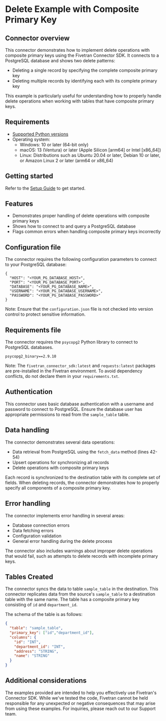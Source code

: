 # Delete Example with Composite Primary Key

## Connector overview

This connector demonstrates how to implement delete operations with composite primary keys using the Fivetran Connector SDK. It connects to a PostgreSQL database and shows two delete patterns:

- Deleting a single record by specifying the complete composite primary key
- Deleting multiple records by identifying each with its complete primary key

This example is particularly useful for understanding how to properly handle delete operations when working with tables that have composite primary keys.

## Requirements

* [Supported Python versions](https://github.com/fivetran/fivetran_connector_sdk/blob/main/README.md#requirements)   
* Operating system:
  * Windows: 10 or later (64-bit only)
  * macOS: 13 (Ventura) or later (Apple Silicon [arm64] or Intel [x86_64])
  * Linux: Distributions such as Ubuntu 20.04 or later, Debian 10 or later, or Amazon Linux 2 or later (arm64 or x86_64)

## Getting started

Refer to the [Setup Guide](https://fivetran.com/docs/connectors/connector-sdk/setup-guide) to get started.

## Features

- Demonstrates proper handling of delete operations with composite primary keys
- Shows how to connect to and query a PostgreSQL database
- Flags common errors when handling composite primary keys incorrectly

## Configuration file

The connector requires the following configuration parameters to connect to your PostgreSQL database:

```
{
  "HOST": "<YOUR_PG_DATABASE_HOST>",
  "PORT": "<YOUR_PG_DATABASE_PORT>",
  "DATABASE": "<YOUR_PG_DATABASE_NAME>",
  "USERNAME": "<YOUR_PG_DATABASE_USERNAME>",
  "PASSWORD": "<YOUR_PG_DATABASE_PASSWORD>"
}
```

Note: Ensure that the `configuration.json` file is not checked into version control to protect sensitive information.

## Requirements file

The connector requires the `psycopg2` Python library to connect to PostgreSQL databases.

```
psycopg2_binary==2.9.10
```

Note: The `fivetran_connector_sdk:latest` and `requests:latest` packages are pre-installed in the Fivetran environment. To avoid dependency conflicts, do not declare them in your `requirements.txt`.

## Authentication

This connector uses basic database authentication with a username and password to connect to PostgreSQL. Ensure the database user has appropriate permissions to read from the `sample_table` table.

## Data handling

The connector demonstrates several data operations:

- Data retrieval from PostgreSQL using the `fetch_data` method (lines 42-54)
- Upsert operations for synchronizing all records
- Delete operations with composite primary keys

Each record is synchronized to the destination table with its complete set of fields. When deleting records, the connector demonstrates how to properly specify all components of a composite primary key.

## Error handling

The connector implements error handling in several areas:

- Database connection errors
- Data fetching errors
- Configuration validation
- General error handling during the delete process

The connector also includes warnings about improper delete operations that would fail, such as attempts to delete records with incomplete primary keys.

## Tables Created

The connector syncs the data to table `sample_table` in the destination.
This connector replicates data from the source's `sample_table` to a destination table with the same name. The table has a composite primary key consisting of `id` and `department_id`.

The schema of the table is as follows:

```json
{
  "table": "sample_table",
  "primary_key": ["id","department_id"],
  "columns": {
    "id": "INT",
    "department_id": "INT",
    "address": "STRING",
    "name": "STRING"
  }
}
```

## Additional considerations

The examples provided are intended to help you effectively use Fivetran's Connector SDK. While we've tested the code, Fivetran cannot be held responsible for any unexpected or negative consequences that may arise from using these examples. For inquiries, please reach out to our Support team.
